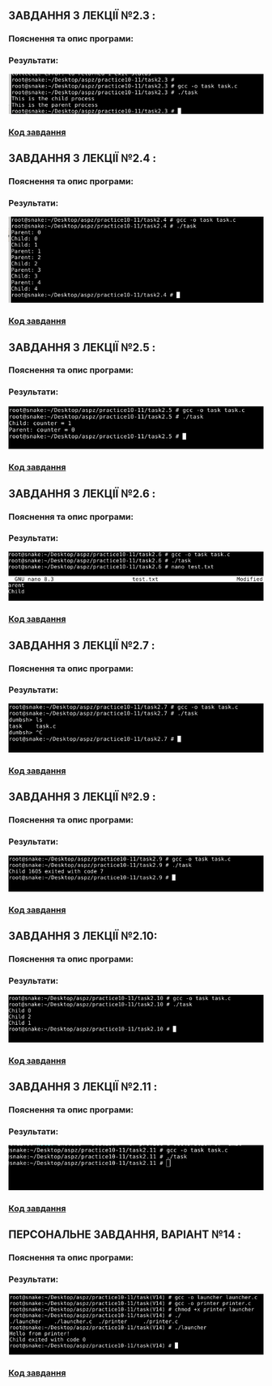 ## ЗАВДАННЯ З ЛЕКЦІЇ №2.3 :
### Пояснення та опис програми:
### Результати:
![](task2.3/1.png)
### [Код завдання](task2.3/task.c)



## ЗАВДАННЯ З ЛЕКЦІЇ №2.4 :
### Пояснення та опис програми:
### Результати:

![](task2.4/1.png)
### [Код завдання](task2.4/task.c)




## ЗАВДАННЯ З ЛЕКЦІЇ №2.5 :
### Пояснення та опис програми:
### Результати:

![](task2.5/1.png)
### [Код завдання](task2.5/task.c)




## ЗАВДАННЯ З ЛЕКЦІЇ №2.6 :
### Пояснення та опис програми:
### Результати:

![](task2.6/1.png)
### [Код завдання](task2.6/task.c)




## ЗАВДАННЯ З ЛЕКЦІЇ №2.7 :
### Пояснення та опис програми:
### Результати:

![](task2.7/1.png)
### [Код завдання](task2.7/task.c)




## ЗАВДАННЯ З ЛЕКЦІЇ №2.9 :
### Пояснення та опис програми:
### Результати:

![](task2.9/1.png)
### [Код завдання](task2.9/task.c)



## ЗАВДАННЯ З ЛЕКЦІЇ №2.10:
### Пояснення та опис програми:
### Результати:

![](task2.10/1.png)
### [Код завдання](task2.10/task.c)





## ЗАВДАННЯ З ЛЕКЦІЇ №2.11 :
### Пояснення та опис програми:
### Результати:

![](task2.11/1.png)
### [Код завдання](task2.11/task.c)



## ПЕРСОНАЛЬНЕ ЗАВДАННЯ, ВАРІАНТ №14 :
### Пояснення та опис програми:
### Результати:

![](task(V14)/1.png)
### [Код завдання](task(V14)/task.c)




